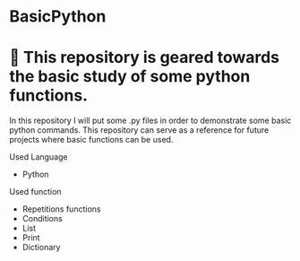 # BasicPython
<h1> 📓 This repository is geared towards the basic study of some python functions.</h1>

In this repository I will put some .py files in order to demonstrate some basic python commands. 
This repository can serve as a reference for future projects where basic functions can be used. 

Used Language

- Python

Used function
- Repetitions functions
- Conditions
- List
- Print
- Dictionary

